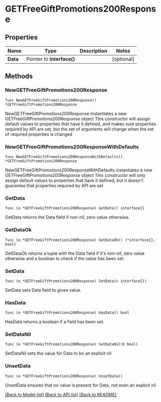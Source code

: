 # GETFreeGiftPromotions200Response

## Properties

Name | Type | Description | Notes
------------ | ------------- | ------------- | -------------
**Data** | Pointer to **interface{}** |  | [optional] 

## Methods

### NewGETFreeGiftPromotions200Response

`func NewGETFreeGiftPromotions200Response() *GETFreeGiftPromotions200Response`

NewGETFreeGiftPromotions200Response instantiates a new GETFreeGiftPromotions200Response object
This constructor will assign default values to properties that have it defined,
and makes sure properties required by API are set, but the set of arguments
will change when the set of required properties is changed

### NewGETFreeGiftPromotions200ResponseWithDefaults

`func NewGETFreeGiftPromotions200ResponseWithDefaults() *GETFreeGiftPromotions200Response`

NewGETFreeGiftPromotions200ResponseWithDefaults instantiates a new GETFreeGiftPromotions200Response object
This constructor will only assign default values to properties that have it defined,
but it doesn't guarantee that properties required by API are set

### GetData

`func (o *GETFreeGiftPromotions200Response) GetData() interface{}`

GetData returns the Data field if non-nil, zero value otherwise.

### GetDataOk

`func (o *GETFreeGiftPromotions200Response) GetDataOk() (*interface{}, bool)`

GetDataOk returns a tuple with the Data field if it's non-nil, zero value otherwise
and a boolean to check if the value has been set.

### SetData

`func (o *GETFreeGiftPromotions200Response) SetData(v interface{})`

SetData sets Data field to given value.

### HasData

`func (o *GETFreeGiftPromotions200Response) HasData() bool`

HasData returns a boolean if a field has been set.

### SetDataNil

`func (o *GETFreeGiftPromotions200Response) SetDataNil(b bool)`

 SetDataNil sets the value for Data to be an explicit nil

### UnsetData
`func (o *GETFreeGiftPromotions200Response) UnsetData()`

UnsetData ensures that no value is present for Data, not even an explicit nil

[[Back to Model list]](../README.md#documentation-for-models) [[Back to API list]](../README.md#documentation-for-api-endpoints) [[Back to README]](../README.md)


